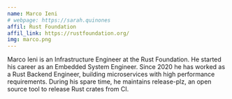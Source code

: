 ```yaml
---
name: Marco Ieni
# webpage: https://sarah.quinones
affil: Rust Foundation
affil_link: https://rustfoundation.org/
img: marco.png
---
```


<!-- Whatever you write below will show up as the speaker's bio -->

Marco Ieni is an Infrastructure Engineer at the Rust Foundation. He started his career as an Embedded System Engineer. Since 2020 he has worked as a Rust Backend Engineer, building microservices with high performance requirements. During his spare time, he maintains release-plz, an open source tool to release Rust crates from CI.
